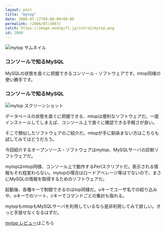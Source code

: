 ```yaml
---
layout: post
title: "mytop"
date: 2006-07-17T09:00:00+09:00
permalink: /2006/07/2067/
catch: https://image.moongift.jp/intro2/mytop.png
id: 2060
---
```

 ![mytop サムネイル](https://image.moongift.jp/intro2/mytop.t.png "mytop サムネイル")
  

### コンソールで知るMySQL
  
MySQLの状態を直ぐに把握できるコンソール・ソフトウェアです。mtop同様の使い勝手です。  
<!--more-->  

### コンソールで知るMySQL
  

![mytop スクリーンショット](https://image.moongift.jp/intro2/mytop.png "mytop スクリーンショット")

  

データベースの状態を直ぐに把握できる、mtopは便利なソフトウェアだ。一度インストールしてしまえば、コンソール上で直ぐに確認できる手軽さが良い。

  

そこで類似したソフトウェアのご紹介だ。mtopが手に馴染まない方はこちらも試してみてはどうだろう。

  

今回紹介するオープンソース・ソフトウェアはmytop、MySQLサーバの診断ソフトウェアだ。

  

mytopはmtop同様、コンソール上で動作するPerlスクリプトだ。表示される情報もそれ程変わらない。mytopの場合はロードアベレージ等はでないので、まさにMySQLの情報を取得するためのソフトウェアだ。

  

起動後、各種キーで制御できるのはtop同様だ。uキーでユーザ名での絞り込みや、oキーでのソート、cキーでコマンドごとの集計も取れる。

  

mytopもmtopもMySQLサーバを利用しているなら是非利用してみて欲しい。きっと手放せなくなるはずだ。

  

[mytop レビュー](http://oss.moongift.jp/review/i-2068.html)はこちら


